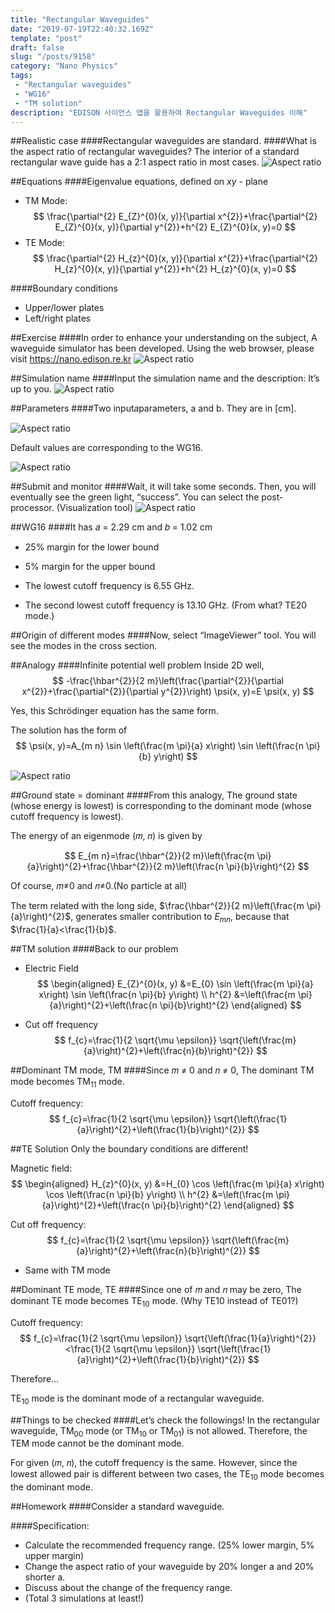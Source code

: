 ```yaml
---
title: "Rectangular Waveguides"
date: "2019-07-19T22:40:32.169Z"
template: "post"
draft: false
slug: "/posts/9158"
category: "Nano Physics"
tags: 
 - "Rectangular waveguides"
 - "WG16"
 - "TM solution"
description: "EDISON 사이언스 앱을 활용하여 Rectangular Waveguides 이해"
---
```


##Realistic case
####Rectangular waveguides are standard. 
####What is the aspect ratio of rectangular waveguides?
The interior of a standard rectangular wave guide has a 2:1 aspect ratio in most cases.
![Aspect ratio](/media/POST/9158/0.jpg)


##Equations
####Eigenvalue equations, defined on $x y$ - plane
- TM Mode:
$$
\frac{\partial^{2} E_{Z}^{0}(x, y)}{\partial x^{2}}+\frac{\partial^{2} E_{Z}^{0}(x, y)}{\partial y^{2}}+h^{2} E_{Z}^{0}(x, y)=0
$$
- TE Mode:
$$
\frac{\partial^{2} H_{z}^{0}(x, y)}{\partial x^{2}}+\frac{\partial^{2} H_{z}^{0}(x, y)}{\partial y^{2}}+h^{2} H_{z}^{0}(x, y)=0
$$

####Boundary conditions 
- Upper/lower plates
- Left/right plates

##Exercise
####In order to enhance your understanding on the subject,
A waveguide simulator has been developed. Using the web browser, please visit https://nano.edison.re.kr
![Aspect ratio](/media/POST/9158/1.jpg)



##Simulation name
####Input the simulation name and the description:
It’s up to you.
![Aspect ratio](/media/POST/9158/2.jpg)

##Parameters
####Two input𝑎parameters, a and b. 
They are in [cm].

![Aspect ratio](/media/POST/9158/3.jpg)

Default values are corresponding to the WG16.

![Aspect ratio](/media/POST/9158/4.jpg)
     
##Submit and monitor
####Wait, it will take some seconds. Then, you will eventually see the green light, “success”.
You can select the post-processor. (Visualization tool) 
![Aspect ratio](/media/POST/9158/5.jpg)


##WG16
####It has 𝑎 = 2.29 cm and 𝑏 = 1.02 cm 
- 25% margin for the lower bound
- 5% margin for the upper bound

- The lowest cutoff frequency is 6.55 GHz.
- The second lowest cutoff frequency is 13.10 GHz. (From what? TE20 mode.)


##Origin of different modes
####Now, select “ImageViewer” tool. 
You will see the modes in the cross section.

##Analogy
####Infinite potential well problem 
Inside 2D well,
$$
-\frac{\hbar^{2}}{2 m}\left(\frac{\partial^{2}}{\partial x^{2}}+\frac{\partial^{2}}{\partial y^{2}}\right) \psi(x, y)=E \psi(x, y)
$$

Yes, this Schrödinger equation has the same form.

The solution has the form of
$$
\psi(x, y)=A_{m n} \sin \left(\frac{m \pi}{a} x\right) \sin \left(\frac{n \pi}{b} y\right)
$$

![Aspect ratio](/media/POST/9158/6.jpg)

##Ground state = dominant
####From this analogy,
The ground state (whose energy is lowest) is corresponding to the dominant mode (whose cutoff frequency is lowest).

The energy of an eigenmode (𝑚, 𝑛) is given by 

$$
E_{m n}=\frac{\hbar^{2}}{2 m}\left(\frac{m \pi}{a}\right)^{2}+\frac{\hbar^{2}}{2 m}\left(\frac{n \pi}{b}\right)^{2}
$$

Of course, 𝑚≠0 and 𝑛≠0.(No particle at all)

The term related with the long side, $\frac{\hbar^{2}}{2 m}\left(\frac{m \pi}{a}\right)^{2}$, generates smaller contribution to $E_{m n}$, because that $\frac{1}{a}<\frac{1}{b}$. 


##TM solution
####Back to our problem
- Electric Field
$$
\begin{aligned} E_{Z}^{0}(x, y) &=E_{0} \sin \left(\frac{m \pi}{a} x\right) \sin \left(\frac{n \pi}{b} y\right) \\ h^{2} &=\left(\frac{m \pi}{a}\right)^{2}+\left(\frac{n \pi}{b}\right)^{2} \end{aligned}
$$

- Cut off frequency
$$
f_{c}=\frac{1}{2 \sqrt{\mu \epsilon}} \sqrt{\left(\frac{m}{a}\right)^{2}+\left(\frac{n}{b}\right)^{2}}
$$

##Dominant TM mode, TM
####Since 𝑚 ≠ 0 and 𝑛 ≠ 0,
The dominant TM mode becomes $\mathrm{TM}_{11}$ mode. 

Cutoff frequency:
$$
f_{c}=\frac{1}{2 \sqrt{\mu \epsilon}} \sqrt{\left(\frac{1}{a}\right)^{2}+\left(\frac{1}{b}\right)^{2}}
$$

##TE Solution
Only the boundary conditions are different!

Magnetic field:
$$
\begin{aligned} H_{z}^{0}(x, y) &=H_{0} \cos \left(\frac{m \pi}{a} x\right) \cos \left(\frac{n \pi}{b} y\right) \\ h^{2} &=\left(\frac{m \pi}{a}\right)^{2}+\left(\frac{n \pi}{b}\right)^{2} \end{aligned}
$$

Cut off frequency:
$$
f_{c}=\frac{1}{2 \sqrt{\mu \epsilon}} \sqrt{\left(\frac{m}{a}\right)^{2}+\left(\frac{n}{b}\right)^{2}}
$$
- Same with TM mode
            

##Dominant TE mode, TE
####Since one of 𝑚 and 𝑛 may be zero, 
The dominant TE mode becomes $\mathrm{TE}_{10}$ mode.
(Why TE10 instead of TE01?) 

Cutoff frequency:
$$
f_{c}=\frac{1}{2 \sqrt{\mu \epsilon}} \sqrt{\left(\frac{1}{a}\right)^{2}}<\frac{1}{2 \sqrt{\mu \epsilon}} \sqrt{\left(\frac{1}{a}\right)^{2}+\left(\frac{1}{b}\right)^{2}}
$$

Therefore...

$\mathrm{TE}_{10}$ mode is the dominant mode of a rectangular waveguide.


##Things to be checked
####Let’s check the followings!
In the rectangular waveguide, $\mathrm{TM}_{00}$ mode (or $\mathrm{TM}_{10}$ or $\mathrm{TM}_{01}$) is not allowed. Therefore, the TEM mode cannot be the dominant mode.

For given (𝑚, 𝑛), the cutoff frequency is the same. However, since the lowest allowed pair is different between two cases, the $\mathrm{TE}_{10}$ mode becomes the dominant mode.


##Homework
####Consider a standard waveguide. 

####Specification:
- Calculate the recommended frequency range. (25% lower margin, 5% upper margin)
- Change the aspect ratio of your waveguide by 20% longer a and 20% shorter a.
- Discuss about the change of the frequency range.
- (Total 3 simulations at least!)


